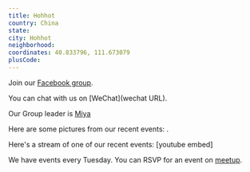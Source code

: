 ```yaml
---
title: Hohhot
country: China
state: 
city: Hohhot
neighborhood: 
coordinates: 40.833796, 111.673079
plusCode:
---
```

Join our [Facebook group](https://www.facebook.com/groups/free.code.camp.hohhot).

You can chat with us on [WeChat](wechat URL).

Our Group leader is [Miya](freecodecamp.org/miya)

Here are some pictures from our recent events:
![]().

Here's a stream of one of our recent events:
[youtube embed]

We have events every Tuesday. You can RSVP for an event on [meetup](meetupurl).
